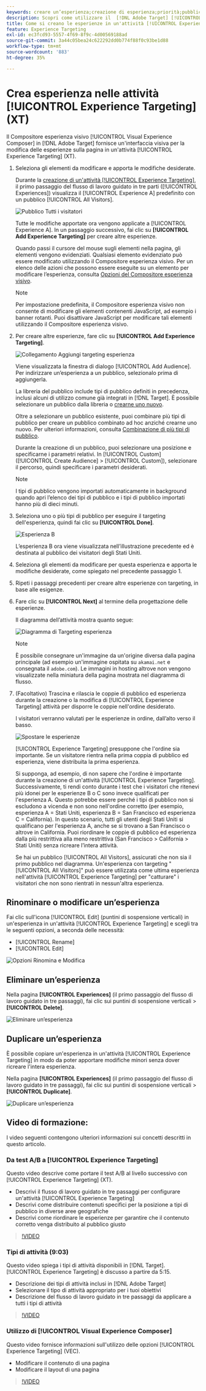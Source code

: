 ```yaml
---
keywords: creare un’esperienza;creazione di esperienza;priorità;pubblico;esperienza;compositore esperienza visivo
description: Scopri come utilizzare il  [!DNL Adobe Target] [!UICONTROL Visual Experience Composer] (VEC) per creare e modificare le esperienze sulla pagina in un'attività [!UICONTROL Experience Targeting] (XT).
title: Come si creano le esperienze in un'attività [!UICONTROL Experience Targeting]?
feature: Experience Targeting
exl-id: ec3fcd93-5557-4f69-8f9c-4d00569188ad
source-git-commit: 3a44c05bea24c622292dd0b774f88f0c93be1d88
workflow-type: tm+mt
source-wordcount: '883'
ht-degree: 35%

---
```


# Crea esperienza nelle attività [!UICONTROL Experience Targeting] (XT)

Il Compositore esperienza visivo [!UICONTROL Visual Experience Composer] in [!DNL Adobe Target] fornisce un&#39;interfaccia visiva per la modifica delle esperienze sulla pagina in un&#39;attività [!UICONTROL Experience Targeting] (XT).

1. Seleziona gli elementi da modificare e apporta le modifiche desiderate.

   Durante la [creazione di un&#39;attività [!UICONTROL Experience Targeting]](/help/main/c-activities/t-experience-target/t-xt-create/xt-create.md), il primo passaggio del flusso di lavoro guidato in tre parti ([!UICONTROL Experiences]) visualizza il [!UICONTROL Experience A] predefinito con un pubblico [!UICONTROL All Visitors].

   ![Pubblico Tutti i visitatori](/help/main/c-activities/t-experience-target/t-xt-create/assets/all-visitors.png)

   Tutte le modifiche apportate ora vengono applicate a [!UICONTROL Experience A]. In un passaggio successivo, fai clic su **[!UICONTROL Add Experience Targeting]** per creare altre esperienze.

   Quando passi il cursore del mouse sugli elementi nella pagina, gli elementi vengono evidenziati. Qualsiasi elemento evidenziato può essere modificato utilizzando il Compositore esperienza visivo. Per un elenco delle azioni che possono essere eseguite su un elemento per modificare l’esperienza, consulta [Opzioni del Compositore esperienza visivo](/help/main/c-experiences/c-visual-experience-composer/viztarget-options.md).

   >[!NOTE]
   >
   >Per impostazione predefinita, il Compositore esperienza visivo non consente di modificare gli elementi contenenti JavaScript, ad esempio i banner rotanti. Puoi disattivare JavaScript per modificare tali elementi utilizzando il Compositore esperienza visivo.

1. Per creare altre esperienze, fare clic su **[!UICONTROL Add Experience Targeting]**.

   ![Collegamento Aggiungi targeting esperienza](/help/main/c-activities/t-experience-target/t-xt-create/assets/add-experience-targeting.png)

   Viene visualizzata la finestra di dialogo [!UICONTROL Add Audience]. Per indirizzare un’esperienza a un pubblico, selezionalo prima di aggiungerla.

   La libreria del pubblico include tipi di pubblico definiti in precedenza, inclusi alcuni di utilizzo comune già integrati in [!DNL Target]. È possibile selezionare un pubblico dalla libreria o [crearne uno nuovo](/help/main/c-target/c-audiences/audiences.md#concept_65BE870D290E412D8BBF557EEA67C271).

   Oltre a selezionare un pubblico esistente, puoi combinare più tipi di pubblico per creare un pubblico combinato ad hoc anziché crearne uno nuovo. Per ulteriori informazioni, consulta [Combinazione di più tipi di pubblico](/help/main/c-target/combining-multiple-audiences.md#concept_A7386F1EA4394BD2AB72399C225981E5).

   Durante la creazione di un pubblico, puoi selezionare una posizione e specificarne i parametri relativi. In [!UICONTROL Custom] ([!UICONTROL Create Audience] > [!UICONTROL Custom]), selezionare il percorso, quindi specificare i parametri desiderati.

   >[!NOTE]
   >
   >I tipi di pubblico vengono importati automaticamente in background quando apri l’elenco dei tipi di pubblico e i tipi di pubblico importati hanno più di dieci minuti.

1. Seleziona uno o più tipi di pubblico per eseguire il targeting dell&#39;esperienza, quindi fai clic su **[!UICONTROL Done]**.

   ![Esperienza B](/help/main/c-activities/t-experience-target/t-xt-create/assets/experience-b.png)

   L’esperienza B ora viene visualizzata nell’illustrazione precedente ed è destinata al pubblico dei visitatori degli Stati Uniti.

1. Seleziona gli elementi da modificare per questa esperienza e apporta le modifiche desiderate, come spiegato nel precedente passaggio 1.

1. Ripeti i passaggi precedenti per creare altre esperienze con targeting, in base alle esigenze.

1. Fare clic su **[!UICONTROL Next]** al termine della progettazione delle esperienze.

   Il diagramma dell’attività mostra quanto segue:

   ![Diagramma di Targeting esperienza](/help/main/c-activities/t-experience-target/t-xt-create/assets/xt_diagram-new.png)

   >[!NOTE]
   >
   >È possibile consegnare un&#39;immagine da un&#39;origine diversa dalla pagina principale (ad esempio un&#39;immagine ospitata su `akamai.net` e consegnata il `adobe.com`). Le immagini in hosting altrove non vengono visualizzate nella miniatura della pagina mostrata nel diagramma di flusso.

1. (Facoltativo) Trascina e rilascia le coppie di pubblico ed esperienza durante la creazione o la modifica di [!UICONTROL Experience Targeting] attività per disporre le coppie nell&#39;ordine desiderato.

   I visitatori verranno valutati per le esperienze in ordine, dall’alto verso il basso.

   ![Spostare le esperienze](/help/main/c-activities/t-experience-target/t-xt-create/assets/move_experiences-new.png)

   [!UICONTROL Experience Targeting] presuppone che l&#39;ordine sia importante. Se un visitatore rientra nella prima coppia di pubblico ed esperienza, viene distribuita la prima esperienza.

   Si supponga, ad esempio, di non sapere che l&#39;ordine è importante durante la creazione di un&#39;attività [!UICONTROL Experience Targeting]. Successivamente, ti rendi conto durante i test che i visitatori che ritenevi più idonei per le esperienze B o C sono invece qualificati per l&#39;esperienza A. Questo potrebbe essere perché i tipi di pubblico non si escludono a vicenda e non sono nell&#39;ordine corretto (per esempio, esperienza A = Stati Uniti, esperienza B = San Francisco ed esperienza C = California). In questo scenario, tutti gli utenti degli Stati Uniti si qualificano per l&#39;esperienza A, anche se si trovano a San Francisco o altrove in California. Puoi riordinare le coppie di pubblico ed esperienza dalla più restrittiva alla meno restrittiva (San Francisco > California > Stati Uniti) senza ricreare l’intera attività.

   Se hai un pubblico [!UICONTROL All Visitors], assicurati che non sia il primo pubblico nel diagramma. Un&#39;esperienza con targeting &quot;[!UICONTROL All Visitors]&quot; può essere utilizzata come ultima esperienza nell&#39;attività [!UICONTROL Experience Targeting] per &quot;catturare&quot; i visitatori che non sono rientrati in nessun&#39;altra esperienza.

## Rinominare o modificare un’esperienza

Fai clic sull&#39;icona [!UICONTROL Edit] (puntini di sospensione verticali) in un&#39;esperienza in un&#39;attività [!UICONTROL Experience Targeting] e scegli tra le seguenti opzioni, a seconda delle necessità:

* [!UICONTROL Rename]
* [!UICONTROL Edit]

![Opzioni Rinomina e Modifica](/help/main/c-activities/t-experience-target/t-xt-create/assets/experience_edit-new.png)

## Eliminare un’esperienza

Nella pagina **[!UICONTROL Experiences]** (il primo passaggio del flusso di lavoro guidato in tre passaggi), fai clic sui puntini di sospensione verticali > **[!UICONTROL Delete]**.

![Eliminare un’esperienza](/help/main/c-activities/t-experience-target/t-xt-create/assets/delete-experience.png)

## Duplicare un’esperienza

È possibile copiare un&#39;esperienza in un&#39;attività [!UICONTROL Experience Targeting] in modo da poter apportare modifiche minori senza dover ricreare l&#39;intera esperienza.

Nella pagina **[!UICONTROL Experiences]** (il primo passaggio del flusso di lavoro guidato in tre passaggi), fai clic sui puntini di sospensione verticali > **[!UICONTROL Duplicate]**.

![Duplicare un’esperienza](/help/main/c-activities/t-experience-target/t-xt-create/assets/duplicate_experience-new.png)

## Video di formazione:

I video seguenti contengono ulteriori informazioni sui concetti descritti in questo articolo.

### Da test A/B a [!UICONTROL Experience Targeting]

Questo video descrive come portare il test A/B al livello successivo con [!UICONTROL Experience Targeting] (XT).

* Descrivi il flusso di lavoro guidato in tre passaggi per configurare un&#39;attività [!UICONTROL Experience Targeting]
* Descrivi come distribuire contenuti specifici per la posizione a tipi di pubblico in diverse aree geografiche
* Descrivi come riordinare le esperienze per garantire che il contenuto corretto venga distribuito al pubblico giusto

>[!VIDEO](https://video.tv.adobe.com/v/22418/)

### Tipi di attività (9:03)

Questo video spiega i tipi di attività disponibili in [!DNL Target]. [!UICONTROL Experience Targeting] è discusso a partire da 5:15.

* Descrizione dei tipi di attività inclusi in [!DNL Adobe Target]
* Selezionare il tipo di attività appropriato per i tuoi obiettivi
* Descrizione del flusso di lavoro guidato in tre passaggi da applicare a tutti i tipi di attività

>[!VIDEO](https://video.tv.adobe.com/v/17386)

### Utilizzo di [!UICONTROL Visual Experience Composer]

Questo video fornisce informazioni sull&#39;utilizzo delle opzioni [!UICONTROL Experience Targeting] (VEC).

* Modificare il contenuto di una pagina
* Modificare il layout di una pagina

>[!VIDEO](https://video.tv.adobe.com/v/17399)
